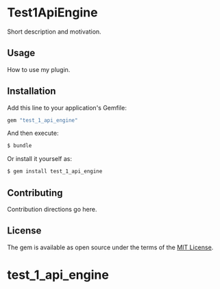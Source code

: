 # Test1ApiEngine
Short description and motivation.

## Usage
How to use my plugin.

## Installation
Add this line to your application's Gemfile:

```ruby
gem "test_1_api_engine"
```

And then execute:
```bash
$ bundle
```

Or install it yourself as:
```bash
$ gem install test_1_api_engine
```

## Contributing
Contribution directions go here.

## License
The gem is available as open source under the terms of the [MIT License](https://opensource.org/licenses/MIT).
# test_1_api_engine
